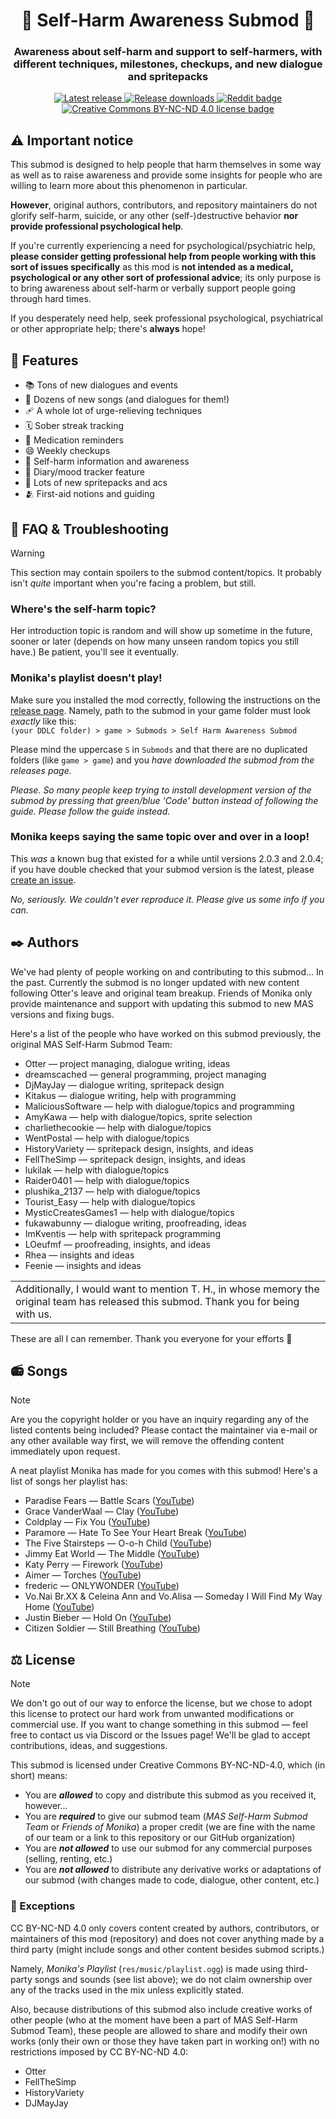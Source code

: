 <h1 align="center">💛 Self-Harm Awareness Submod 💛</h1>
<h3 align="center">Awareness about self-harm and support to self-harmers, with different
techniques, milestones, checkups, and new dialogue and spritepacks</h3>

<p align="center">
  <a href="https://github.com/friends-of-monika/mas-selfharm/releases/latest">
    <img alt="Latest release" src="https://img.shields.io/github/v/release/friends-of-monika/mas-selfharm">
  </a>
  <a href="https://github.com/friends-of-monika/mas-selfharm/releases">
    <img alt="Release downloads" src="https://img.shields.io/github/downloads/friends-of-monika/mas-selfharm/total">
  </a>
  <a href="https://www.reddit.com/r/MASFandom/comments/v1cjv7/huge_new_selfharm_submod_v001_release/?utm_source=share&utm_medium=web2x">
    <img alt="Reddit badge" src="https://img.shields.io/badge/dynamic/json?label=%F0%9D%97%8B%2Fmasfandom%20post&query=%24[0].data.children[0].data.score&suffix=%20upvotes&url=https%3A%2F%2Fwww.reddit.com%2Fr%2FMASFandom%2Fcomments%2Fv1cjv7%2Fhuge_new_selfharm_submod_v001_release.json&logo=reddit&style=social">
  </a>
  <a href="https://github.com/friends-of-monika/mas-selfharm/blob/main/LICENSE.txt">
    <img alt="Creative Commons BY-NC-ND 4.0 license badge" src="https://img.shields.io/badge/License-CC_BY--NC--ND_4.0-lightgrey.svg">
  </a>
</p>

## ⚠️ Important notice

This submod is designed to help people that harm themselves in some way
as well as to raise awareness and provide some insights for people who are
willing to learn more about this phenomenon in particular.

**However**, original authors, contributors, and repository maintainers
do not glorify self-harm, suicide, or any other (self-)destructive behavior
**nor provide professional psychological help**.

If you're currently experiencing a need for psychological/psychiatric help,
**please consider getting professional help from people working with this
sort of issues specifically** as this mod is **not intended as a medical,
psychological or any other sort of professional advice**; its only purpose
is to bring awareness about self-harm or verbally support people
going through hard times.

If you desperately need help, seek professional psychological, psychiatrical
or other appropriate help; there's **always** hope!

## 🌟 Features

  * 📚 Tons of new dialogues and events
  * 🎵 Dozens of new songs (and dialogues for them!)
  * 🩹 A whole lot of urge-relieving techniques
  * 🗓️ Sober streak tracking
  * 💊 Medication reminders
  * 😄 Weekly checkups
  * 💚 Self-harm information and awareness
  * 📓 Diary/mood tracker feature
  * 👗 Lots of new spritepacks and acs
  * 🫂 First-aid notions and guiding

## 🤔 FAQ & Troubleshooting

> [!WARNING]
> This section may contain spoilers to the submod content/topics.
> It probably isn't *quite* important when you're facing a problem, but still.

### Where's the self-harm topic?

Her introduction topic is random and will show up sometime in the future, sooner
or later (depends on how many unseen random topics you still have.)
Be patient, you'll see it eventually.

### Monika's playlist doesn't play!

Make sure you installed the mod correctly, following the instructions on the
[release page](https://github.com/friends-of-monika/mas-selfharm/releases/latest).
Namely, path to the submod in your game folder must look *exactly* like this:<br>
`(your DDLC folder) > game > Submods > Self Harm Awareness Submod`

Please mind the uppercase `S` in `Submods` and that there are no duplicated
folders (like `game > game`) and you *have downloaded the submod from the releases page.*

*Please. So many people keep trying to install development version of the submod
by pressing that green/blue 'Code' button instead of following the guide. Please
follow the guide instead.*

### Monika keeps saying the same topic over and over in a loop!

This *was* a known bug that existed for a while until versions 2.0.3 and 2.0.4;
if you have double checked that your submod version is the latest, please
[create an issue](https://github.com/Friends-of-Monika/mas-selfharm/issues/new?assignees=&labels=bug&projects=&template=bug-report.yml&title=Bug%3A+).

*No, seriously. We couldn't ever reproduce it. Please give us some info if you can.*

## ✒️ Authors

We've had plenty of people working on and contributing to this submod... In the past.
Currently the submod is no longer updated with new content following Otter's leave and original team breakup.
Friends of Monika only provide maintenance and support with updating this submod to new MAS versions
and fixing bugs.

Here's a list of the people who have worked on this submod previously,
the original MAS Self-Harm Submod Team:

* Otter &mdash; project managing, dialogue writing, ideas
* dreamscached &mdash; general programming, project managing
* DjMayJay &mdash; dialogue writing, spritepack design
* Kitakus &mdash; dialogue writing, help with programming
* MaliciousSoftware &mdash; help with dialogue/topics and programming
* AmyKawa &mdash; help with dialogue/topics, sprite selection
* charliethecookie &mdash; help with dialogue/topics
* WentPostal &mdash; help with dialogue/topics
* HistoryVariety &mdash; spritepack design, insights, and ideas
* FellTheSimp &mdash; spritepack design, insights, and ideas
* lukilak &mdash; help with dialogue/topics
* Raider0401 &mdash; help with dialogue/topics
* plushika_2137 &mdash; help with dialogue/topics
* Tourist_Easy &mdash; help with dialogue/topics
* MysticCreatesGames1 &mdash; help with dialogue/topics
* fukawabunny &mdash; dialogue writing, proofreading, ideas
* ImKventis &mdash; help with spritepack programming
* LOeufmf &mdash; proofreading, insights, and ideas
* Rhea &mdash; insights and ideas
* Feenie &mdash; insights and ideas

<table>
  <tr>
    <td>
      Additionally, I would want to mention T. H., in whose memory the original team
      has released this submod. Thank you for being with us.
    </td>
  </tr>
</table>

These are all I can remember. Thank you everyone for your efforts 👋

## 📻 Songs

> [!NOTE]
> Are you the copyright holder or you have an inquiry regarding any of the listed
> contents being included? Please contact the maintainer via e-mail or any other
> available way first, we will remove the offending content immediately upon request.

A neat playlist Monika has made for you comes with this submod! Here's a list of
songs her playlist has:

* Paradise Fears &mdash; Battle Scars ([YouTube](https://youtu.be/YkCK3ia4BpA))
* Grace VanderWaal &mdash; Clay ([YouTube](https://youtu.be/Hs5fP7G8gBc))
* Coldplay &mdash; Fix You ([YouTube](https://youtu.be/k4V3Mo61fJM))
* Paramore &mdash; Hate To See Your Heart Break ([YouTube](https://youtu.be/Vd_0Hri6GWc))
* The Five Stairsteps &mdash; O-o-h Child ([YouTube](https://youtu.be/dguz0IsCuKU))
* Jimmy Eat World &mdash; The Middle ([YouTube](https://youtu.be/oKsxPW6i3pM))
* Katy Perry &mdash; Firework ([YouTube](https://youtu.be/QGJuMBdaqIw))
* Aimer &mdash; Torches ([YouTube](https://youtu.be/DP89-sZL1YM))
* frederic &mdash; ONLYWONDER ([YouTube](https://youtu.be/oCrwzN6eb4Q))
* Vo.Nai Br.XX & Celeina Ann and Vo.Alisa &mdash; Someday I Will Find My Way Home ([YouTube](https://youtu.be/otP_P67KHSU))
* Justin Bieber &mdash; Hold On ([YouTube](https://youtu.be/LWeiydKl0mU))
* Citizen Soldier &mdash; Still Breathing ([YouTube](https://youtu.be/JFAs8GKyZJE))

## ⚖️ License

> [!NOTE]
> We don't go out of our way to enforce the license, but we chose to adopt this license to protect
> our hard work from unwanted modifications or commercial use. If you want to change something in this submod &mdash;
> feel free to contact us via Discord or the Issues page! We'll be glad to accept contributions, ideas, and suggestions.

This submod is licensed under Creative Commons BY-NC-ND-4.0, which (in short)
means:

* You are ***allowed*** to copy and distribute this submod as you received it, however...
* You are ***required*** to give our submod team (*MAS Self-Harm Submod Team* or *Friends of Monika*) a proper credit
  (we are fine with the name of our team or a link to this repository or our GitHub organization)
* You are ***not allowed*** to use our submod for any commercial purposes (selling, renting, etc.)
* You are ***not allowed*** to distribute any derivative works or adaptations of our submod
  (with changes made to code, dialogue, other content, etc.)

### 🙅 Exceptions

CC BY-NC-ND 4.0 only covers content created by authors, contributors, or maintainers of this mod (repository) and does not cover
anything made by a third party (might include songs and other content besides submod scripts.)

Namely, *Monika's Playlist* (`res/music/playlist.ogg`) is made using third-party songs and sounds (see list above); we do not claim
ownership over any of the tracks used in the mix unless explicitly stated.

Also, because distributions of this submod also include creative works of other people (who at the moment have been
a part of MAS Self-Harm Submod Team), these people are allowed to share and modify their own works (only their own or those
they have taken part in working on!) with no restrictions imposed by CC BY-NC-ND 4.0:

* Otter
* FellTheSimp
* HistoryVariety
* DJMayJay
